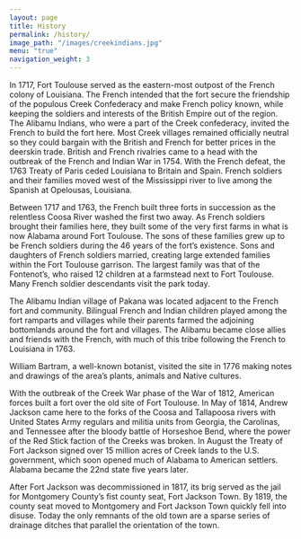 ```yaml
---
layout: page
title: History
permalink: /history/
image_path: "/images/creekindians.jpg"
menu: "true"
navigation_weight: 3
---
```

In 1717, Fort Toulouse served as the eastern-most outpost of the French colony of Louisiana. The French intended that the fort secure the friendship of the populous Creek Confederacy and make French policy known, while keeping the soldiers and interests of the British Empire out of the region. The Alibamu Indians, who were a part of the Creek confederacy, invited the French to build the fort here. Most Creek villages remained officially neutral so they could bargain with the British and French for better prices in the deerskin trade. British and French rivalries came to a head with the outbreak of the French and Indian War in 1754. With the French defeat, the 1763 Treaty of Paris ceded Louisiana to Britain and Spain. French soldiers and their families moved west of the Mississippi river to live among the Spanish at Opelousas, Louisiana.

Between 1717 and 1763, the French built three forts in succession as the relentless Coosa River washed the first two away. As French soldiers brought their families here, they built some of the very first farms in what is now Alabama around Fort Toulouse. The sons of these families grew up to be French soldiers during the 46 years of the fort’s existence. Sons and daughters of French soldiers married, creating large extended families within the Fort Toulouse garrison. The largest family was that of the Fontenot’s, who raised 12 children at a farmstead next to Fort Toulouse. Many French soldier descendants visit the park today.

The Alibamu Indian village of Pakana was located adjacent to the French fort and community. Bilingual French and Indian children played among the fort ramparts and villages while their parents farmed the adjoining bottomlands around the fort and villages. The Alibamu became close allies and friends with the French, with much of this tribe following the French to Louisiana in 1763.

William Bartram, a well-known botanist, visited the site in 1776 making notes and drawings of the area’s plants, animals and Native cultures.

With the outbreak of the Creek War phase of the War of 1812, American forces built a fort over the old site of Fort Toulouse. In May of 1814, Andrew Jackson came here to the forks of the Coosa and Tallapoosa rivers with United States Army regulars and militia units from Georgia, the Carolinas, and Tennessee after the bloody battle of Horseshoe Bend, where the power of the Red Stick faction of the Creeks was broken. In August the Treaty of Fort Jackson signed over 15 million acres of Creek lands to the U.S. government, which soon opened much of Alabama to American settlers. Alabama became the 22nd state five years later.

After Fort Jackson was decommissioned in 1817, its brig served as the jail for Montgomery County’s fist county seat, Fort Jackson Town. By 1819, the county seat moved to Montgomery and Fort Jackson Town quickly fell into disuse. Today the only remnants of the old town are a sparse series of drainage ditches that parallel the orientation of the town.
